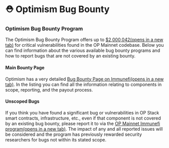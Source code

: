 # ⛑️ Optimism Bug Bounty

### Optimism Bug Bounty Program <a href="#optimism-bug-bounty-program" id="optimism-bug-bounty-program"></a>

The Optimism Bug Bounty Program offers up to [$2,000,042(opens in a new tab)](https://immunefi.com/bounty/optimism/) for critical vulnerabilities found in the OP Mainnet codebase. Below you can find information about the various available bug bounty programs and how to report bugs that are not covered by an existing bounty.

#### Main Bounty Page <a href="#main-bounty-page" id="main-bounty-page"></a>

Optimism has a very detailed [Bug Bounty Page on Immunefi(opens in a new tab)](https://immunefi.com/bounty/optimism/). In the listing you can find all the information relating to components in scope, reporting, and the payout process.

#### Unscoped Bugs <a href="#unscoped-bugs" id="unscoped-bugs"></a>

If you think you have found a significant bug or vulnerabilities in OP Stack smart contracts, infrastructure, etc., even if that component is not covered by an existing bug bounty, please report it to via the [OP Mainnet Immunefi program(opens in a new tab)](https://immunefi.com/bounty/optimism/). The impact of any and all reported issues will be considered and the program has previously rewarded security researchers for bugs not within its stated scope.
